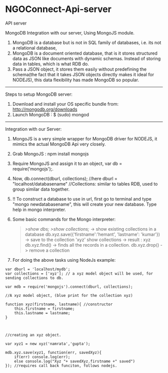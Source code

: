 NGOConnect-Api-server
=====================

API server

MongoDB Integration with our server, Using MongoJS module.

1. MongoDB is a database but is not in SQL family of databases, i.e. its not a relational database,
2. MongoDB is a document oriented database, that is it stores structured data as JSON like documents with dynamic schemas. Instead of storing data in tables, which is 		what RDB do.
3. Pass a JSON object, it stores them easily without predefining the schema(the fact that it takes JSON objects directly makes it ideal for NODEJS), this data 			 flexibility has made MongoDB so popular.


-----------------------------------------------------------------------------------------------------------------------------------------------

Steps to setup MongoDB server:

1. Download and install your OS specific bundle from: http://mongodb.org/downloads
2. Launch MongoDB : $ (sudo) mongod



------------------------------------------------------------------------------------------------------------------------------------------------

Integration with our Server:

1. MongoJS is a very simple wrapper for MongoDB driver for NODEJS, it mimics the actual MongoDB Api very closely.
2. Grab MongoJS : npm install mongojs
3. Require MongoJS and assign it to an object, var db = require('mongojs');.
4. Now, db.connect(dburl, collections); //here dburl = "localhost/databasename" //Collections: similar to tables RDB, used to group similar data together.


5. !! To construct a database to use in url, first go to terminal and type "mongo newdatabasename", this will create your new database. Type help in mongo interpreter.
6. Some basic commands for the Mongo interpreter: 
	
	>*>show dbs;*
	>*>show collections;*  -> show existing collections in a database
	>db.xyz.save({'firstname':'hemant', 'lastname': 'kumar'}) -> save to the collection 'xyz'
	>show collections  -> result : xyz
	>db.xyz.find()     -> finds all the records in a collection.
	>db.xyz.drop()     -> remove a collection
	
7. For doing the above tasks using NodeJs example: 

```
var dburl = 'localhost/mydb';
var collections = ['xyz']; // a xyz model object will be used, for sending collections to db.

var mdb = require('mongojs').connect(dburl, collections);

//A xyz model object, (blue print for the collection xyz)

function xyz(firstname, lastname){ //constructor
	this.firstname = firstname;
	this.lastname = lastname;
}



//creating an xyz object.

var xyz1 = new xyz('namrata','gupta');

mdb.xyz.save(xyz1, function(err, savedXyz){
	if(err) console.log(err);
	else console.log("Xyz "+ savedXyz.firstname +" saved")
}); //requires call back funciton, follows nodejs.
```	